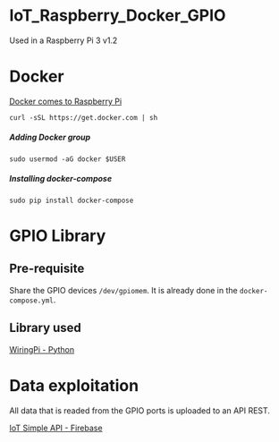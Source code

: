 # IoT_Raspberry_Docker_GPIO

Used in a Raspberry Pi 3 v1.2

# Docker
[Docker comes to Raspberry Pi](https://www.raspberrypi.org/blog/docker-comes-to-raspberry-pi/)

```curl -sSL https://get.docker.com | sh```

##### Adding Docker group
```sudo usermod -aG docker $USER```

##### Installing docker-compose
```sudo pip install docker-compose```

# GPIO Library
## Pre-requisite
Share the GPIO devices ```/dev/gpiomem```. 
It is already done in the ```docker-compose.yml```.

## Library used
[WiringPi - Python](https://github.com/WiringPi/WiringPi-Python)

# Data exploitation
All data that is readed from the GPIO ports is uploaded to an API REST.

[IoT Simple API - Firebase](https://iot-simple-api.firebaseio.com/data.json)
